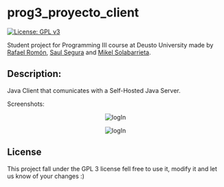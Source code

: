 # prog3_proyecto_client
[![License: GPL v3](https://img.shields.io/badge/License-GPL%20v3-blue.svg)](http://www.gnu.org/licenses/gpl-3.0)

Student project for Programming III course at Deusto University made by [Rafael Romón](https://github.com/rafaelromon), [Saul Segura](https://github.com/luasaul) and [Mikel Solabarrieta](https://github.com/mikelsr). 

## Description:
Java Client that comunicates with a Self-Hosted Java Server.

Screenshots:

<p align="center">
  <img src="https://github.com/Ninia/prog3.proyecto/blob/master/.web/images/logIn.png" alt="logIn"/>
</p>

<p align="center">
  <img src="https://github.com/Ninia/prog3.proyecto/blob/master/.web/images/browse.png" alt="logIn"/>
</p>

## License
This project fall under the GPL 3 license fell free to use it, modify it and let us know of your changes :)
